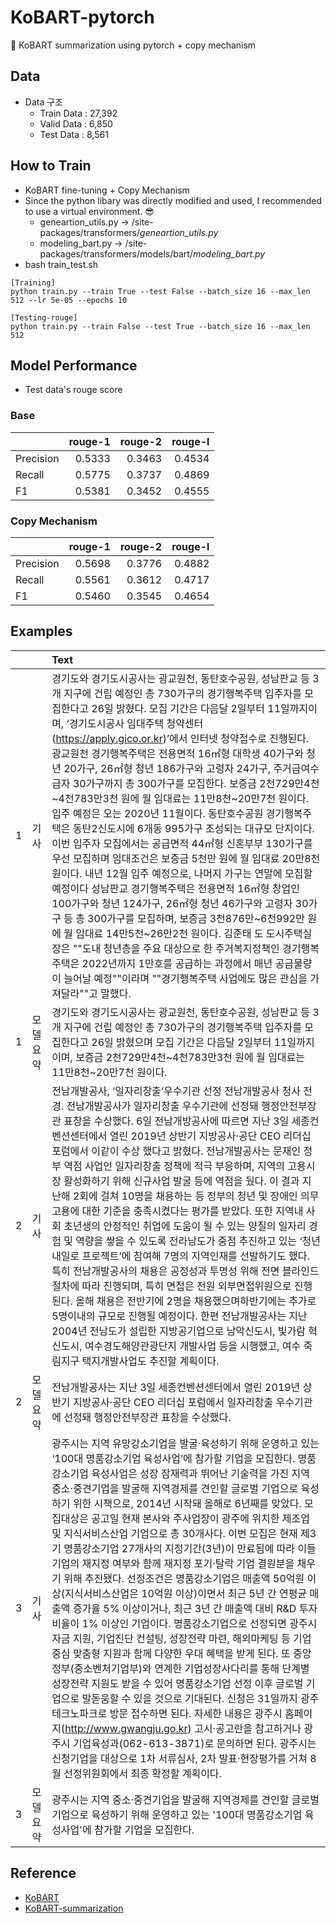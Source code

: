 # KoBART-pytorch
🧀 KoBART summarization using pytorch + copy mechanism

## Data
- Data 구조
    - Train Data : 27,392
    - Valid Data : 6,850
    - Test Data : 8,561
 
## How to Train
- KoBART fine-tuning + Copy Mechanism
- Since the python libary was directly modified and used, I recommended to use a virtual environment. 😎
    - geneartion_utils.py -> /site-packages/transformers/_geneartion_utils.py_
    - modeling_bart.py -> /site-packages/transformers/models/bart/_modeling_bart.py_
- bash train_test.sh
```
[Training]
python train.py --train True --test False --batch_size 16 --max_len 512 --lr 5e-05 --epochs 10

[Testing-rouge]
python train.py --train False --test True --batch_size 16 --max_len 512
```

## Model Performance
- Test data's rouge score
### Base
| | rouge-1 |rouge-2|rouge-l|
|-------|--------:|--------:|--------:|
| Precision|0.5333|0.3463|0.4534|
| Recall|0.5775|0.3737|0.4869|
| F1|0.5381|0.3452|0.4555|

### Copy Mechanism
| | rouge-1 |rouge-2|rouge-l|
|-------|--------:|--------:|--------:|
| Precision|0.5698|0.3776|0.4882|
| Recall|0.5561|0.3612|0.4717|
| F1|0.5460|0.3545|0.4654|

## Examples
| | |Text|
|-------|:--------|:--------|
|1|기사|경기도와 경기도시공사는 광교원천, 동탄호수공원, 성남판교 등 3개 지구에 건립 예정인 총 730가구의 경기행복주택 입주자를 모집한다고 26일 밝혔다. 모집 기간은 다음달 2일부터 11일까지이며, ‘경기도시공사 임대주택 청약센터(https://apply.gico.or.kr)’에서 인터넷 청약접수로 진행된다. 광교원천 경기행복주택은 전용면적 16㎡형 대학생 40가구와 청년 20가구, 26㎡형 청년 186가구와 고령자 24가구, 주거급여수급자 30가구까지 총 300가구를 모집한다. 보증금 2천729만4천&#126;4천783만3천 원에 월 임대료는 11만8천&#126;20만7천 원이다. 입주 예정은 오는 2020년 11월이다. 동탄호수공원 경기행복주택은 동탄2신도시에 6개동 995가구 조성되는 대규모 단지이다. 이번 입주자 모집에서는 공급면적 44㎡형 신혼부부 130가구를 우선 모집하며 임대조건은 보증금 5천만 원에 월 임대료 20만8천 원이다. 내년 12월 입주 예정으로, 나머지 가구는 연말에 모집할 예정이다 성남판교 경기행복주택은 전용면적 16㎡형 창업인 100가구와 청년 124가구, 26㎡형 청년 46가구와 고령자 30가구 등 총 300가구를 모집하며, 보증금 3천876만&#126;6천992만 원에 월 임대료 14만5천&#126;26만2천 원이다. 김준태 도 도시주택실장은 ""도내 청년층을 주요 대상으로 한 주거복지정책인 경기행복주택은 2022년까지 1만호를 공급하는 과정에서 매년 공급물량이 늘어날 예정""이라며 ""경기행복주택 사업에도 많은 관심을 가져달라""고 말했다.|
|1|모델요약|경기도와 경기도시공사는 광교원천, 동탄호수공원, 성남판교 등 3개 지구에 건립 예정인 총 730가구의 경기행복주택 입주자를 모집한다고 26일 밝혔으며 모집 기간은 다음달 2일부터 11일까지이며, 보증금 2천729만4천&#126;4천783만3천 원에 월 임대료는 11만8천&#126;20만7천 원이다.|
|2|기사|전남개발공사, ‘일자리창출’우수기관 선정 전남개발공사 청사 전경. 전남개발공사가 일자리창출 우수기관에 선정돼 행정안전부장관 표창을 수상했다. 6일 전남개방공사에 따르면 지난 3일 세종컨벤션센터에서 열린 2019년 상반기 지방공사·공단 CEO 리더십 포럼에서 이같이 수상 했다고 밝혔다. 전남개발공사는 문재인 정부 역점 사업인 일자리창출 정책에 적극 부응하며, 지역의 고용시장 활성화하기 위해 신규사업 발굴 등에 역점을 뒀다. 이 결과 지난해 2회에 걸쳐 10명을 채용하는 등 정부의 청년 및 장애인 의무고용에 대한 기준을 충족시켰다는 평가를 받았다. 또한 지역내 사회 초년생의 안정적인 취업에 도움이 될 수 있는 양질의 일자리 경험 및 역량을 쌓을 수 있도록 전라남도가 중점 추진하고 있는 ‘청년 내일로 프로젝트’에 참여해 7명의 지역인재를 선발하기도 했다. 특히 전남개발공사의 채용은 공정성과 투명성 위해 전면 블라인드 절차에 따라 진행되며, 특히 면접은 전원 외부면접위원으로 진행된다. 올해 채용은 전반기에 2명을 채용했으며하반기에는 추가로 5명이내의 규모로 진행될 예정이다. 한편 전남개발공사는 지난 2004년 전남도가 설립한 지방공기업으로 남악신도시, 빛가람 혁신도시, 여수경도해양관광단지 개발사업 등을 시행했고, 여수 죽림지구 택지개발사업도 추진할 계획이다.|
|2|모델요약|전남개발공사는 지난 3일 세종컨벤션센터에서 열린 2019년 상반기 지방공사·공단 CEO 리더십 포럼에서 일자리창출 우수기관에 선정돼 행정안전부장관 표창을 수상했다.|
|3|기사|광주시는 지역 유망강소기업을 발굴·육성하기 위해 운영하고 있는 ‘100대 명품강소기업 육성사업’에 참가할 기업을 모집한다. 명품강소기업 육성사업은 성장 잠재력과 뛰어난 기술력을 가진 지역 중소·중견기업을 발굴해 지역경제를 견인할 글로벌 기업으로 육성하기 위한 시책으로, 2014년 시작돼 올해로 6년째를 맞았다. 모집대상은 공고일 현재 본사와 주사업장이 광주에 위치한 제조업 및 지식서비스산업 기업으로 총 30개사다. 이번 모집은 현재 제3기 명품강소기업 27개사의 지정기간(3년)이 만료됨에 따라 이들 기업의 재지정 여부와 함께 재지정 포기·탈락 기업 결원분을 채우기 위해 추진됐다. 선정조건은 명품강소기업은 매출액 50억원 이상(지식서비스산업은 10억원 이상)이면서 최근 5년 간 연평균 매출액 증가율 5% 이상이거나, 최근 3년 간 매출액 대비 R&D 투자 비율이 1% 이상인 기업이다. 명품강소기업으로 선정되면 광주시 자금 지원, 기업진단 컨설팅, 성장전략 마련, 해외마케팅 등 기업중심 맞춤형 지원과 함께 다양한 우대 혜택을 받게 된다. 또 중앙정부(중소벤처기업부)와 연계한 기업성장사다리를 통해 단계별 성장전략 지원도 받을 수 있어 명품강소기업 선정 이후 글로벌 기업으로 발돋움할 수 있을 것으로 기대된다. 신청은 31일까지 광주테크노파크로 방문 접수하면 된다. 자세한 내용은 광주시 홈페이지(http://www.gwangju.go.kr) 고시·공고란을 참고하거나 광주시 기업육성과(062-613-3871)로 문의하면 된다. 광주시는 신청기업을 대상으로 1차 서류심사, 2차 발표·현장평가를 거쳐 8월 선정위원회에서 최종 확정할 계획이다.|
|3|모델요약|광주시는 지역 중소·중견기업을 발굴해 지역경제를 견인할 글로벌 기업으로 육성하기 위해 운영하고 있는 '100대 명품강소기업 육성사업'에 참가할 기업을 모집한다.|

## Reference
- [KoBART](https://github.com/SKT-AI/KoBART)
- [KoBART-summarization](https://github.com/seujung/KoBART-summarization)

